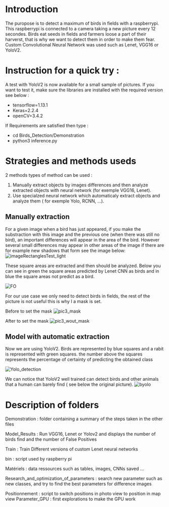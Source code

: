 # Introduction

The puropose is to detect a maximum of birds in fields with a raspberrypi. This raspberrypi is connected to a camera taking a new picture every 12 secondes. 
Birds eat seeds in fields and farmers loose a part of their harverst, that is why we want to detect them in order to make them fear. 
Custom Convolutional Neural Network was used such as Lenet, VGG16 or YoloV2.

# Instruction for a quick try :
A test with YoloV2 is now available for a small sample of pictures. If you want to test it, make sure the libraries are installed with the required version see below :
- tensorflow=1.13.1
- Keras=2.2.4
- openCV=3.4.2

If Requirements are satisfied then type :
- cd Birds_Detection/Demonstration
- python3 inference.py


# Strategies and methods useds


2 methods types of method can be used :
1) Manually extract objects by images differences and then analyze extracted objects with neural network (for exemple VGG16, Lenet).
2) Use specialzed neural network which automaticaly extract objects and analyze them ( for exemple Yolo, RCNN, ...).  

## Manually extraction

For a given image when a bird has just appeared, if you make the substraction with this image and the previous one (when there was still no bird), an important differences will appear in the area of the bird. 
However several small differences may appear in other areas of the image if there are for example new shadows that form see the image below:
![imageRectanglesTest_light](https://user-images.githubusercontent.com/30336936/95189697-7c992200-07ce-11eb-9201-d5c96e27b020.jpg)


These square areas are extracted and then should be analyzed.
Below you can see in green the square areas predicted by Lenet CNN as birds and in blue the square areas not predict as a bird.


![FO](https://user-images.githubusercontent.com/30336936/94801959-1fc0f480-03e7-11eb-9986-534e52c07f3a.jpg)

For our use case we only need to detect birds in fields, the rest of the picture is not useful this is why I a mask is set.


Before to set the mask
![pic3_mask](https://user-images.githubusercontent.com/30336936/95606479-ad8d8700-0a5a-11eb-9aaf-8e0574aef498.jpg)


After to set the mask
![pic3_wout_mask](https://user-images.githubusercontent.com/30336936/95606657-ed546e80-0a5a-11eb-82e3-8c83413b10c7.jpg)

## Model with automatic extraction

Now we are using YoloV2. Birds are represented by blue squares and a rabit is represented with green squares. the number above the squares represents the percentage of certainty of predicting the obtained class

![Yolo_detection](https://user-images.githubusercontent.com/30336936/95216255-2342ea00-07f2-11eb-893b-e65cda60e1b1.png)

We can notice that YoloV2 well trained can detect birds and other animals that a human can barely find ( see below the original picture).
![byolo](https://user-images.githubusercontent.com/30336936/95218793-f47a4300-07f4-11eb-82ed-b2a380168ef5.jpg)


# Description of folders 

Demonstration : folder containing a summary of the steps taken in the other files

Model_Results : Run VGG16, Lenet or Yolov2 and displays the number of birds find and the number of False Positives

Train : Train Different versions of custom Lenet neural networks 

bin : script used by raspberry pi

Matériels : data ressources such as tables, images, CNNs saved ... 

Research_and_optimization_of_parameters : search new parameter such as new classes, and try to find the best parameters for difference images 

Positionnement : script to switch positions in photo view to position in map view
Parameter_GPU : first explorations to make the GPU work





